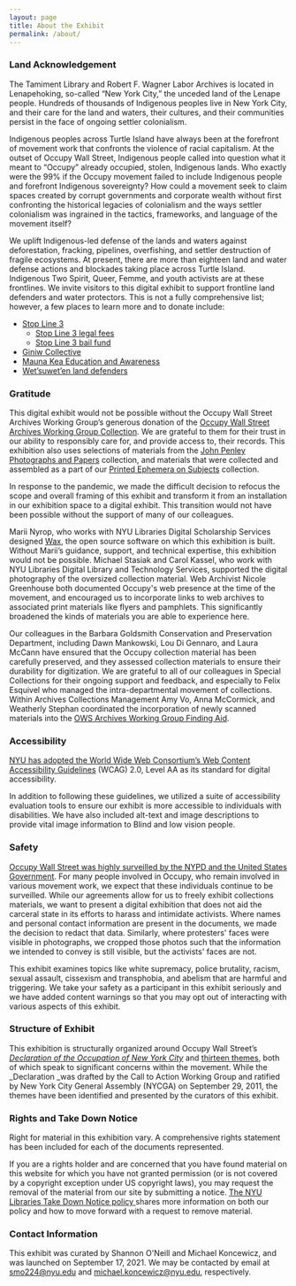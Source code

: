 ```yaml
---
layout: page
title: About the Exhibit
permalink: /about/
---
```


### **Land Acknowledgement**

The Tamiment Library and Robert F. Wagner Labor Archives is located in Lenapehoking, so-called “New York City,” the unceded land of the Lenape people. Hundreds of thousands of Indigenous peoples live in New York City, and their care for the land and waters, their cultures, and their communities persist in the face of ongoing settler colonialism.

Indigenous peoples across Turtle Island have always been at the forefront of movement work that confronts the violence of racial capitalism. At the outset of Occupy Wall Street, Indigenous people called into question what it meant to “Occupy” already occupied, stolen, Indigenous lands. Who exactly were the 99% if the Occupy movement failed to include Indigenous people and forefront Indigenous sovereignty? How could a movement seek to claim spaces created by corrupt governments and corporate wealth without first confronting the historical legacies of colonialism and the ways settler colonialism was ingrained in the tactics, frameworks, and language of the movement itself?

We uplift Indigenous-led defense of the lands and waters against deforestation, fracking, pipelines, overfishing, and settler destruction of fragile ecosystems. At present, there are more than eighteen land and water defense actions and blockades taking place across Turtle Island. Indigenous Two Spirit, Queer, Femme, and youth activists are at these frontlines. We invite visitors to this digital exhibit to support frontline land defenders and water protectors. This is not a fully comprehensive list; however, a few places to learn more and to donate include:



* [Stop Line 3](https://www.stopline3.org/)
    * [Stop Line 3 legal fees](https://www.protestlaw.org/line3)
    * [Stop Line 3 bail fund](https://www.stopline3bailfunds.org/)
* [Giniw Collective](https://twitter.com/GiniwCollective?ref_src=twsrc%5Egoogle%7Ctwcamp%5Eserp%7Ctwgr%5Eauthor)
* [Mauna Kea Education and Awareness](https://www.mkea.info/)
* [Wet’suwet’en land defenders](https://unistoten.camp/)


### **Gratitude**

This digital exhibit would not be possible without the Occupy Wall Street Archives Working Group’s generous donation of the [Occupy Wall Street Archives Working Group Collection](http://dlib.nyu.edu/findingaids/html/tamwag/tam_630/). We are grateful to them for their trust in our ability to responsibly care for, and provide access to, their records. This exhibition also uses selections of materials from the [John Penley Photographs and Papers](http://dlib.nyu.edu/findingaids/html/tamwag/tam_501/) collection, and materials that were collected and assembled as a part of our [Printed Ephemera on Subjects](http://dlib.nyu.edu/findingaids/html/tamwag/pe_029/) collection.

In response to the pandemic, we made the difficult decision to refocus the scope and overall framing of this exhibit and transform it from an installation in our exhibition space to a digital exhibit. This transition would not have been possible without the support of many of our colleagues.

Marii Nyrop, who works with NYU Libraries Digital Scholarship Services designed [Wax](https://marii.info/projects/wax), the open source software on which this exhibition is built. Without Marii’s guidance, support, and technical expertise, this exhibition would not be possible. Michael Stasiak and Carol Kassel, who work with NYU Libraries Digital Library and Technology Services, supported the digital photography of the oversized collection material. Web Archivist Nicole Greenhouse both documented Occupy's web presence at the time of the movement, and encouraged us to incorporate links to web archives to associated print materials like flyers and pamphlets. This significantly broadened the kinds of materials you are able to experience here.

Our colleagues in the Barbara Goldsmith Conservation and Preservation Department, including Dawn Mankowski, Lou Di Gennaro, and Laura McCann have ensured that the Occupy collection material has been carefully preserved, and they assessed collection materials to ensure their durability for digitization. We are grateful to all of our colleagues in Special Collections for their ongoing support and feedback, and especially to Felix Esquivel who managed the intra-departmental movement of collections. Within Archives Collections Management Amy Vo, Anna McCormick, and Weatherly Stephan coordinated the incorporation of newly scanned materials into the [OWS Archives Working Group Finding Aid](http://dlib.nyu.edu/findingaids/html/tamwag/tam_630/).


### **Accessibility**

[NYU has adopted the World Wide Web Consortium’s Web Content Accessibility Guidelines](https://www.nyu.edu/about/policies-guidelines-compliance/policies-and-guidelines/website-accessibility.html) (WCAG) 2.0, Level AA as its standard for digital accessibility.

In addition to following these guidelines, we utilized a suite of accessibility evaluation tools to ensure our exhibit is more accessible to individuals with disabilities. We have also included alt-text and image descriptions to provide vital image information to Blind and low vision people.


### **Safety**

[Occupy Wall Street was highly surveilled by the NYPD and the United States Government](https://www.aclu.org/press-releases/fbi-surveillance-occupy-wall-street-detailed-huffingtonpostcom). For many people involved in Occupy, who remain involved in various movement work, we expect that these individuals continue to be surveilled. While our agreements allow for us to freely exhibit collections materials, we want to present a digital exhibition that does not aid the carceral state in its efforts to harass and intimidate activists. Where names and personal contact information are present in the documents, we made the decision to redact that data. Similarly, where protesters' faces were visible in photographs, we cropped those photos such that the information we intended to convey is still visible, but the activists' faces are not.

This exhibit examines topics like white supremacy, police brutality, racism, sexual assault, cissexism and transphobia, and abelism that are harmful and triggering. We take your safety as a participant in this exhibit seriously and we have added content warnings so that you may opt out of interacting with various aspects of this exhibit.


### **Structure of Exhibit**

This exhibition is structurally organized around Occupy Wall Street’s _[Declaration of the Occupation of New York City](https://nyu-dss.github.io/occupy/declarations/)_ and [thirteen themes](https://nyu-dss.github.io/occupy/themes/), both of which speak to significant concerns within the movement. While the _Declaration _was drafted by the Call to Action Working Group and ratified by New York City General Assembly (NYCGA) on September 29, 2011, the themes have been identified and presented by the curators of this exhibit.


### **Rights and Take Down Notice**

Right for material in this exhibition vary. A comprehensive rights statement has been included for each of the documents represented.

If you are a rights holder and are concerned that you have found material on this website for which you have not granted permission (or is not covered by a copyright exception under US copyright laws), you may request the removal of the material from our site by submitting a notice. [The NYU Libraries Take Down Notice policy ](https://library.nyu.edu/about/visiting/policies/notice-takedown-policy/)shares more information on both our policy and how to move forward with a request to remove material.


### **Contact Information**

This exhibit was curated by Shannon O'Neill and Michael Koncewicz, and was launched on September 17, 2021. We may be contacted by email at smo224@nyu.edu and michael.koncewicz@nyu.edu, respectively.
